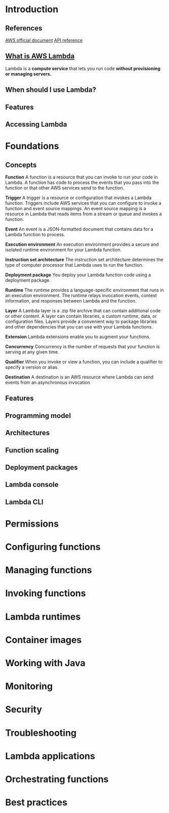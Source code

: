 # Introduction
## References
[AWS official document](https://docs.aws.amazon.com/lambda/latest/dg/welcome.html)
[API reference](https://docs.aws.amazon.com/lambda/latest/dg/API_Reference.html)

## [What is AWS Lambda](https://docs.aws.amazon.com/lambda/latest/dg/welcome.html)
Lambda is a **compute service** that lets you run code **without provisioning or managing servers.**

## When should I use Lambda?


## Features

## Accessing Lambda


# Foundations
## Concepts
**Function**
A function is a resource that you can invoke to run your code in Lambda. A function has code to process the events that you pass into the function or that other AWS services send to the function.

**Trigger**
A trigger is a resource or configuration that invokes a Lambda function.
Triggers include AWS services that you can configure to invoke a function and event source mappings.
An event source mapping is a resource in Lambda that reads items from a stream or queue and invokes a function.

**Event**
 An event is a JSON-formatted document that contains data for a Lambda function to process.

**Execution environment**
An execution environment provides a secure and isolated runtime environment for your Lambda function.

**Instruction set architecture**
The instruction set architecture determines the type of computer processor that Lambda uses to run the function.

**Deployment package**
You deploy your Lambda function code using a deployment package.

**Runtime**
The runtime provides a language-specific environment that runs in an execution environment.
The runtime relays invocation events, context information, and responses between Lambda and the function.

**Layer**
A Lambda layer is a .zip file archive that can contain additional code or other content. A layer can contain libraries, a custom runtime, data, or configuration files.
Layers provide a convenient way to package libraries and other dependencies that you can use with your Lambda functions.


**Extension**
Lambda extensions enable you to augment your functions.

**Concurrency**
Concurrency is the number of requests that your function is serving at any given time.

**Qualifier**
When you invoke or view a function, you can include a qualifier to specify a version or alias.

**Destination**
A destination is an AWS resource where Lambda can send events from an asynchronous invocation

## Features
## Programming model
## Architectures
## Function scaling
## Deployment packages
## Lambda console
## Lambda CLI
# Permissions
# Configuring functions
# Managing functions
# Invoking functions
# Lambda runtimes
# Container images
# Working with Java
# Monitoring
# Security
# Troubleshooting
# Lambda applications
# Orchestrating functions
# Best practices
<!--stackedit_data:
eyJoaXN0b3J5IjpbMTI3MzE4NjE5NywtMTY0OTU1MjY3Ml19
-->